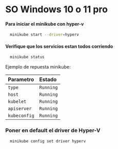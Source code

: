 # SO Windows 10 o 11 pro
#### Para iniciar el minikube con hyper-v

```bash
  minikube start --driver=hyperv
```
#### Verifique que los servicios estan todos corriendo
```bash
  minikube status
```
Ejemplo de repuesta minikube:

| Parametro    | Estado    |
| :--------    | :-------  |
| `type`       | `Running` |
| `host`       | `Running` |
| `kubelet`    | `Running` |
| `apiserver`  | `Running` |
| `kubeconfig` | `Running` |

### Poner en default el driver de Hyper-V

```bash
  minikube config set driver hyperv
```
